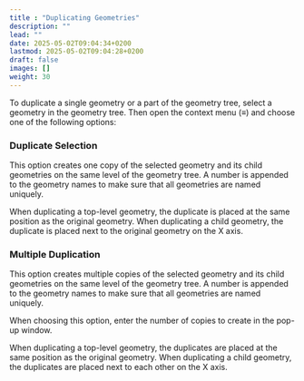 ```yaml
---
title : "Duplicating Geometries"
description: ""
lead: ""
date: 2025-05-02T09:04:34+0200
lastmod: 2025-05-02T09:04:28+0200
draft: false
images: []
weight: 30
---
```


To duplicate a single geometry or a part of the geometry tree, select a geometry in the geometry tree. Then open the context menu (**≡**) and choose one of the following options:

### Duplicate Selection

This option creates one copy of the selected geometry and its child geometries on the same level of the geometry tree. A number is appended to the geometry names to make sure that all geometries are named uniquely.

When duplicating a top-level geometry, the duplicate is placed at the same position as the original geometry. When duplicating a child geometry, the duplicate is placed next to the original geometry on the X axis.

### Multiple Duplication

This option creates multiple copies of the selected geometry and its child geometries on the same level of the geometry tree. A number is appended to the geometry names to make sure that all geometries are named uniquely.

When choosing this option, enter the number of copies to create in the pop-up window.

When duplicating a top-level geometry, the duplicates are placed at the same position as the original geometry. When duplicating a child geometry, the duplicates are placed next to each other on the X axis.
